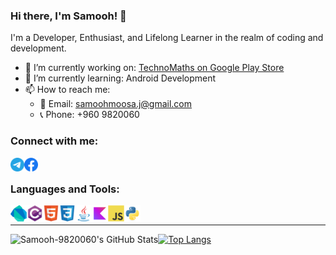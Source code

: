 ### Hi there, I'm Samooh! 👋

<!--
**Samooh-9820060/Samooh-9820060** is a ✨ _special_ ✨ repository because its `README.md` (this file) appears on your GitHub profile.
-->

<!--[![Website](https://img.shields.io/website?label=yourwebsite.com&style=for-the-badge&url=https%3A%2F%2Fcodestackr.com)](https://yourwebsite.com)
[![Twitter Follow](https://img.shields.io/twitter/follow/yourTwitterHandle?color=%231DA1F2&label=Follow%20%40yourTwitterHandle&style=for-the-badge&logo=twitter)](https://twitter.com/yourTwitterHandle)-->

I'm a Developer, Enthusiast, and Lifelong Learner in the realm of coding and development.

- 🔭 I’m currently working on: [TechnoMaths on Google Play Store](https://play.google.com/store/apps/details?id=com.techNova.technomaths.technomaths)
- 🌱 I’m currently learning: Android Development
- 📫 How to reach me: 
   - 📧 Email: [samoohmoosa.j@gmail.com](mailto:samoohmoosa.j@gmail.com)
   - 📞 Phone: +960 9820060

### Connect with me:

[<img align="left" alt="Samooh | Telegram" width="22px" src="https://raw.githubusercontent.com/Samooh-9820060/Samooh-9820060/main/tg.svg" />](https://t.me/Samooh_Moosa)
[<img align="left" alt="Samooh | Facebook" width="22px" src="https://raw.githubusercontent.com/Samooh-9820060/Samooh-9820060/main/fb.svg" />](https://facebook.com/samooh982)

<br />

### Languages and Tools:

<img align="left" alt="Dart" width="26px" src="https://raw.githubusercontent.com/devicons/devicon/master/icons/dart/dart-original.svg" />
<img align="left" alt="C#" width="26px" src="https://raw.githubusercontent.com/devicons/devicon/master/icons/csharp/csharp-original.svg" />
<img align="left" alt="HTML5" width="26px" src="https://raw.githubusercontent.com/devicons/devicon/master/icons/html5/html5-original.svg" />
<img align="left" alt="CSS3" width="26px" src="https://raw.githubusercontent.com/devicons/devicon/master/icons/css3/css3-original.svg" />
<img align="left" alt="Java" width="26px" src="https://raw.githubusercontent.com/devicons/devicon/master/icons/java/java-original.svg" />
<img align="left" alt="Kotlin" width="26px" src="https://raw.githubusercontent.com/devicons/devicon/master/icons/kotlin/kotlin-original.svg" />
<img align="left" alt="JavaScript" width="26px" src="https://raw.githubusercontent.com/devicons/devicon/master/icons/javascript/javascript-original.svg" />
<img align="left" alt="Python" width="26px" src="https://raw.githubusercontent.com/devicons/devicon/master/icons/python/python-original.svg" />
<br />

---

<img align="left" alt="Samooh-9820060's GitHub Stats" src="https://github-readme-stats.vercel.app/api?username=Samooh-9820060&show_icons=true&hide_border=true&count_private=true&theme=radical" />

[![Top Langs](https://github-readme-stats.vercel.app/api/top-langs/?username=Samooh-9820060&theme=radical&count_private=true&langs_count=10)](https://github.com/Samooh-9820060/github-readme-stats)

